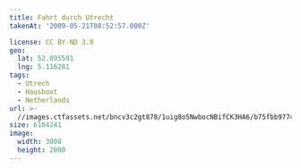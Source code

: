 ```yaml
---
title: Fahrt durch Utrecht
takenAt: '2009-05-21T08:52:57.000Z'

license: CC BY-ND 3.0
geo:
  lat: 52.095591
  lng: 5.116281
tags:
  - Utrech
  - Hausboot
  - Netherlands
url: >-
  //images.ctfassets.net/bncv3c2gt878/1uig8oSNwbocNBifCK3HA6/b75fbb977474d74df34869d7507adf6b/fahrt-durch-utrecht_4375238187_o
size: 6104241
image:
  width: 3008
  height: 2000
---
```

